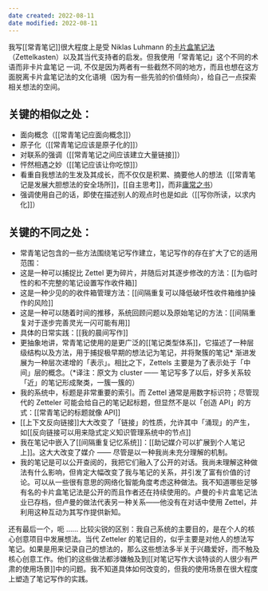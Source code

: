 ```yaml
---
date created: 2022-08-11
date modified: 2022-08-11
---
```


<!--我的理解:: 常青笔记不仅是方法，也是理念，更是围绕这个理念的一整套如何做笔记的成体系的系统。最关键的是，这是andy基于现代计算机软件的特点并结合卡片盒笔记法，做出的极大改良，而我看很多人居然还直接全盘照搬卢曼的时间戳命名纸质卡片的方式来做电子笔记，我就很不能理解。-->

我写[[常青笔记]]很大程度上是受 Niklas Luhmann 的[卡片盒笔记法](https://notes.andymatuschak.org/z2QvtE9w5zs49x7WUeG8Ut1vywHDLiG2Wkm9p)（Zettelkasten）以及其当代支持者的启发。但我使用「常青笔记」这个不同的术语而非卡片盒笔记 一词, 不仅是因为两者有一些截然不同的地方，而且也想在这方面脱离卡片盒笔记法的文化语境（因为有一些先验的价值倾向），给自己一点探索相关想法的空间。

## 关键的相似之处：

- 面向概念（[[常青笔记应面向概念]]）
- 原子化（[[常青笔记应该是原子化的]]）
- 对联系的强调（[[常青笔记之间应该建立大量链接]]）
- 怦然相遇之妙（[[笔记应该让你吃惊]]）
- 看重自我想法的生发及其成长，而不仅仅是积累、摘要他人的想法（[[常青笔记是发展大胆想法的安全场所]]，[[自主思考]]，而非[庸常之书](https://notes.andymatuschak.org/z3SqGJPwaWsZpbAZJLdCaAKfLcLJqZ4BqsRN7)）
- 强调使用自己的话，即使在描述别人的观点时也是如此（[[写你所读，以求内化]]）

## 关键的不同之处：

- 常青笔记包含的一些方法围绕笔记写作建立，笔记写作的存在扩大了它的适用范围：
- 这是一种可以捕捉比 Zettel 更为碎片，并随后对其逐步修改的方法：[[为临时性的和不完整的笔记设置写作收件箱]]
- 这是一种少见的的收件箱管理方法：[[间隔重复可以降低破坏性收件箱维护操作的风险]]
- 这是一种可以随着时间的推移，系统回顾问题以及原始笔记的方法：[[间隔重复对于逐步完善灵光一闪可能有用]]
- 具体的日常实践：[[我的晨间写作]]
- 更抽象地讲，常青笔记使用的是更广泛的[[笔记类型体系]]，它描述了一种层级结构以及方法，用于捕捉极早期的想法记为笔记，并将聚簇的笔记\* 渐进发展为一种层次递增的「表示」。相比之下，Zettels 主要是为了表示处于「中间」层的概念。（\*译注：原文为 cluster —— 笔记写多了以后，好多关系较「近」的笔记形成聚类，一簇一簇的）
- 我的系统中，标题是非常重要的索引。而 Zettel 通常是用数字标识符；尽管现代的 Zetteler 可能会给自己的笔记起标题，但显然不是以「创造 API」的方式：[[常青笔记的标题就像 API]]
- [[上下文反向链接]]大大改变了「链接」的性质，允许其中「涌现」的产生，如[[反向链接可以用来隐式定义知识管理系统中的节点]]
- 我在笔记中嵌入了[[间隔重复记忆系统]]：[[助记媒介可以扩展到个人笔记上]]。这大大改变了媒介 —— 尽管是以一种我尚未充分理解的机制。
- 我的笔记是可以公开查阅的，我把它们融入了公开的对话。我尚未理解这种做法有什么影响，但肯定大幅改变了我与笔记的关系，并引发了富有价值的讨论。可以从一些很有意思的网络化智能角度考虑这种做法。我不知道哪些足够有名的卡片盒笔记法是公开的而且作者还在持续使用的。卢曼的卡片盒笔记法业已存档，但卢曼的做法代表另一种关系——他没有在对话中使用 Zettel，并利用这种互动为其写作提供新知。  
    

还有最后一个，呃 …… 比较尖锐的区别：我自己系统的主要目的，是在个人的核心创意项目中发展想法。当代 Zetteler 的笔记目的，似乎主要是对他人的想法写笔记。如果是用来记录自己的想法的，那么这些想法多半关于兴趣爱好，而不触及核心创意工作。他们的这些做法都涉嫌触及到[[对笔记写作大谈特谈的人很少有严肃的使用场景]]中的问题。我不知道具体如何改变的，但我的使用场景在很大程度上塑造了笔记写作的实践。
